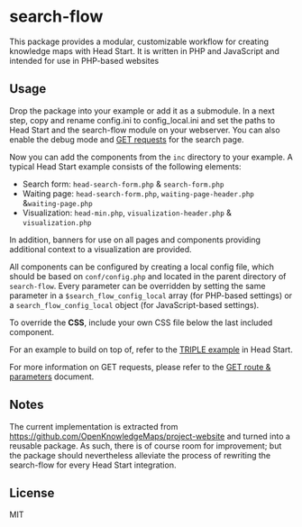 # search-flow
This package provides a modular, customizable workflow for creating knowledge maps with Head Start. It is written in PHP and JavaScript and intended for use in PHP-based websites

## Usage
Drop the package into your example or add it as a submodule. In a next step, copy and rename config.ini to config_local.ini and set the paths to Head Start and the search-flow module on your webserver. You can also enable the debug mode and [GET requests](doc/GET_route.md) for the search page.

Now you can add the components from the `inc` directory to your example. A typical Head Start example consists of the following elements:

* Search form: `head-search-form.php` & `search-form.php`
* Waiting page: `head-search-form.php`,  `waiting-page-header.php` &`waiting-page.php`
* Visualization: `head-min.php`,  `visualization-header.php` & `visualization.php`

In addition, banners for use on all pages and components providing additional context to a visualization are provided.

All components can be configured by creating a local config file, which should be based on `conf/config.php` and located in the parent directory of `search-flow`. Every parameter can be overridden by setting the same parameter in a `$search_flow_config_local` array (for PHP-based settings) or a `search_flow_config_local` object (for JavaScript-based settings).

To override the **CSS**, include your own CSS file below the last included component.

For an example to build on top of, refer to the [TRIPLE example](https://github.com/OpenKnowledgeMaps/Headstart/tree/master/examples/triple) in Head Start.

For more information on GET requests, please refer to the [GET route & parameters](doc/GET_route.md) document.

## Notes

The current implementation is extracted from https://github.com/OpenKnowledgeMaps/project-website and turned into a reusable package. As such, there is of course room for improvement; but the package should nevertheless alleviate the process of rewriting the search-flow for every Head Start integration.

## License
MIT
